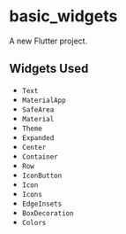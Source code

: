 # basic_widgets

A new Flutter project.

## Widgets Used

- `Text`
- `MaterialApp`
- `SafeArea`
- `Material`
- `Theme`
- `Expanded`
- `Center`
- `Container`
- `Row`
- `IconButton`
- `Icon`
- `Icons`
- `EdgeInsets`
- `BoxDecoration`
- `Colors`
